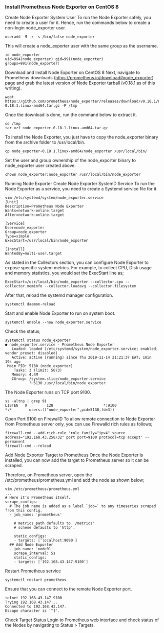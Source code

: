 ### Install Prometheus Node Exporter on CentOS 8

Create Node Exporter System User
To run the Node Exporter safely, you need to create a user for it. Hence, run the commands below to create a non-login node_exporter user.
```
useradd -M -r -s /bin/false node_exporter
```
This will create a node_exporter user with the same group as the username.
```
id node_exporter
uid=994(node_exporter) gid=991(node_exporter) groups=991(node_exporter)
```
Download and Install Node Exporter on CentOS 8
Next, navigate to Prometheus downloads (https://prometheus.io/download#node_exporter) page and grab the latest version of Node Exporter tarball (v0.18.1 as of this writing).

```
wget https://github.com/prometheus/node_exporter/releases/download/v0.18.1/node_exporter-0.18.1.linux-amd64.tar.gz -P /tmp
```
Once the download is done, run the command below to extract it.
```
cd /tmp
tar xzf node_exporter-0.18.1.linux-amd64.tar.gz
```
To install the Node Exporter, you just have to copy the node_exporter binary from the archive folder to /usr/local/bin.
```
cp node_exporter-0.18.1.linux-amd64/node_exporter /usr/local/bin/
```
Set the user and group ownership of the node_exporter binary to node_exporter user created above.
```
chown node_exporter:node_exporter /usr/local/bin/node_exporter
```
Running Node Exporter
Create Node Exporter SystemD Service
To run the Node Exporter as a service, you need to create a Systemd service file for it.
```
vim /etc/systemd/system/node_exporter.service
[Unit]
Description=Prometheus Node Exporter
Wants=network-online.target
After=network-online.target

[Service]
User=node_exporter
Group=node_exporter
Type=simple
ExecStart=/usr/local/bin/node_exporter

[Install]
WantedBy=multi-user.target
```
As stated in the Collectors section, you can configure Node Exporter to expose specific system metrics. For example, to collect CPU, Disk usage and memory statistics, you would set the ExecStart line as;
```
ExecStart=/usr/local/bin/node_exporter --collector.cpu --collector.meminfo --collector.loadavg --collector.filesystem
```
After that, reload the systemd manager configuration.
```
systemctl daemon-reload
```
Start and enable Node Exporter to run on system boot.
```
systemctl enable --now node_exporter.service
```
Check the status;
```
systemctl status node_exporter
● node_exporter.service - Prometheus Node Exporter
   Loaded: loaded (/etc/systemd/system/node_exporter.service; enabled; vendor preset: disabled)
   Active: active (running) since Thu 2019-11-14 21:21:37 EAT; 1min 19s ago
 Main PID: 5130 (node_exporter)
    Tasks: 3 (limit: 5073)
   Memory: 4.4M
   CGroup: /system.slice/node_exporter.service
           └─5130 /usr/local/bin/node_exporter

```
The Node Exporter runs on TCP port 9100.
```
ss -altnp | grep 91
LISTEN   0         128                       *:9100                   *:*        users:(("node_exporter",pid=5130,fd=3))
```
Open Port 9100 on FirewallD
To allow remote connection to Node Exporter from Prometheus server only, you can use Firewalld rich rules as follows;
```
firewall-cmd --add-rich-rule 'rule family="ipv4" source address="192.168.43.250/32" port port=9100 protocol=tcp accept' --permanent
firewall-cmd --reload
```
Add Node Exporter Target to Prometheus
Once the Node Exporter is installed, you can now add the target to Prometheus server so it can be scraped.

Therefore, on Prometheus server, open the /etc/prometheus/prometheus.yml and add the node as shown below;
```
vim /etc/prometheus/prometheus.yml
...
# Here it's Prometheus itself.
scrape_configs:
  # The job name is added as a label `job=` to any timeseries scraped from this config.
  - job_name: 'prometheus'

    # metrics_path defaults to '/metrics'
    # scheme defaults to 'http'.

    static_configs:
    - targets: ['localhost:9090']
  ## Add Node Exporter
  - job_name: 'node01'
    scrape_interval: 5s
    static_configs:
    - targets: ['192.168.43.147:9100']
```
Restart Prometheus service
```
systemctl restart prometheus
```
Ensure that you can connect to the remote Node Exporter port.
```
telnet 192.168.43.147 9100
Trying 192.168.43.147...
Connected to 192.168.43.147.
Escape character is '^]'.
```
Check Target Status
Login to Prometheus web interface and check status of the Nodes by navigating to Status > Targets.



